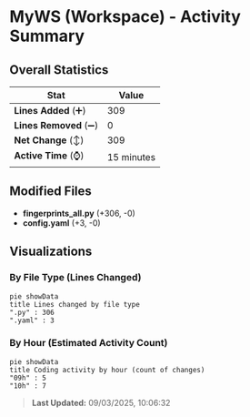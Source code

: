 # MyWS (Workspace) - Activity Summary 

## Overall Statistics

| Stat                   | Value                                                             |
| ---------------------- | ----------------------------------------------------------------- |
| **Lines Added** (➕)   | 309                                          |
| **Lines Removed** (➖) | 0                                        |
| **Net Change** (↕)    | 309                |
| **Active Time** (⌚)   | 15 minutes |


## Modified Files
- **fingerprints_all.py** (+306, -0)
- **config.yaml** (+3, -0)

## Visualizations

### By File Type (Lines Changed)

```mermaid
pie showData
title Lines changed by file type
".py" : 306
".yaml" : 3
```

### By Hour (Estimated Activity Count)

```mermaid
pie showData
title Coding activity by hour (count of changes)
"09h" : 5
"10h" : 7
```


> **Last Updated:** 09/03/2025, 10:06:32